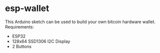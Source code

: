 # esp-wallet
This Arduino sketch can be used to build your own bitcoin hardware wallet.
Requirements:
  - ESP32
  - 128x64 SSD1306 I2C Display
  - 2 Buttons

